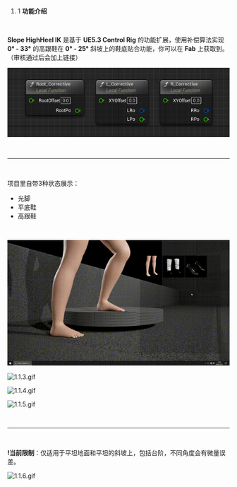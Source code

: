 1.  1 **功能介绍**

&nbsp;

**Slope HighHeel IK** 是基于 **UE5.3 Control Rig** 的功能扩展，使用补偿算法实现 **0° - 33°** 的高跟鞋在 **0° - 25°** 斜坡上的鞋底贴合功能，你可以在 **Fab** 上获取到。（审核通过后会加上链接）

![1.1.1.png](../../_resources/1.1.1.png)

&nbsp;

* * *

&nbsp;

项目里自带3种状态展示：

- 光脚
- 平底鞋
- 高跟鞋

&nbsp;

![1.1.2.gif](../../_resources/1.1.2.gif)

![1.1.3.gif](../../_resources/1.1.3.gif)

![1.1.4.gif](../../_resources/1.1.4.gif)

![1.1.5.gif](../../_resources/1.1.5.gif)

&nbsp;

* * *

&nbsp;

**!当前限制**：仅适用于平坦地面和平坦的斜坡上，包括台阶，不同角度会有微量误差。

![1.1.6.gif](../../_resources/1.1.6.gif)

&nbsp;